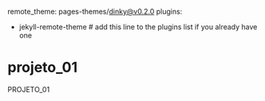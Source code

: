 remote_theme: pages-themes/dinky@v0.2.0
plugins:
- jekyll-remote-theme # add this line to the plugins list if you already have one
# projeto_01
PROJETO_01
